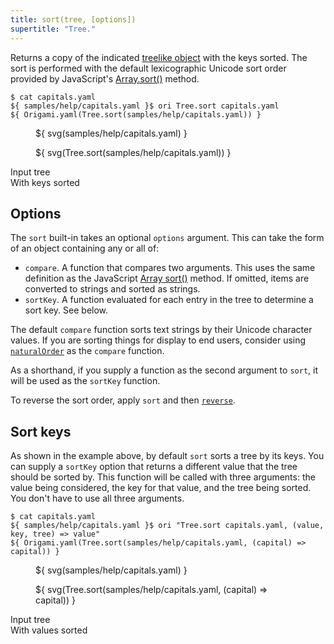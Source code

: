 ```yaml
---
title: sort(tree, [options])
supertitle: "Tree."
---
```


Returns a copy of the indicated [treelike object](/async-tree/treelike.html) with the keys sorted. The sort is performed with the default lexicographic Unicode sort order provided by JavaScript's [Array.sort()](https://developer.mozilla.org/en-US/docs/Web/JavaScript/Reference/Global_Objects/Array/sort) method.

```console
$ cat capitals.yaml
${ samples/help/capitals.yaml }$ ori Tree.sort capitals.yaml
${ Origami.yaml(Tree.sort(samples/help/capitals.yaml)) }
```

<div class="sideBySide">
  <figure>
    ${ svg(samples/help/capitals.yaml) }
  </figure>
  <figure>
    ${ svg(Tree.sort(samples/help/capitals.yaml)) }
  </figure>
  <figcaption>Input tree</figcaption>
  <figcaption>With keys sorted</figcaption>
</div>

## Options

The `sort` built-in takes an optional `options` argument. This can take the form of an object containing any or all of:

- `compare`. A function that compares two arguments. This uses the same definition as the JavaScript [Array sort()](https://developer.mozilla.org/en-US/docs/Web/JavaScript/Reference/Global_Objects/Array/sort#description) method. If omitted, items are converted to strings and sorted as strings.
- `sortKey`. A function evaluated for each entry in the tree to determine a sort key. See below.

The default `compare` function sorts text strings by their Unicode character values. If you are sorting things for display to end users, consider using [`naturalOrder`](/builtins/origami/naturalOrder.html) as the `compare` function.

As a shorthand, if you supply a function as the second argument to `sort`, it will be used as the `sortKey` function.

To reverse the sort order, apply `sort` and then [`reverse`](reverse.html).

## Sort keys

As shown in the example above, by default `sort` sorts a tree by its keys. You can supply a `sortKey` option that returns a different value that the tree should be sorted by. This function will be called with three arguments: the value being considered, the key for that value, and the tree being sorted. You don't have to use all three arguments.

```console
$ cat capitals.yaml
${ samples/help/capitals.yaml }$ ori "Tree.sort capitals.yaml, (value, key, tree) => value"
${ Origami.yaml(Tree.sort(samples/help/capitals.yaml, (capital) => capital)) }
```

<div class="sideBySide">
  <figure>
    ${ svg(samples/help/capitals.yaml) }
  </figure>
  <figure>
    ${ svg(Tree.sort(samples/help/capitals.yaml, (capital) => capital)) }
  </figure>
  <figcaption>Input tree</figcaption>
  <figcaption>With values sorted</figcaption>
</div>
